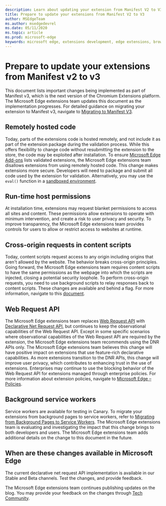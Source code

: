 ```yaml
---
description: Learn about updating your extension from Manifest V2 to V3
title: Prepare to update your extensions from Manifest V2 to V3
author: MSEdgeTeam
ms.author: msedgedevrel
ms.date: 05/11/2020
ms.topic: article
ms.prod: microsoft-edge
keywords: microsoft edge, extensions development, edge extensions, browser extensions, addons, developer, manifest v3, migrate to manifest v3
---
```

# Prepare to update your extensions from Manifest v2 to v3

This document lists important changes being implemented as part of Manifest v3, which is the next version of the Chromium Extensions platform.  The Microsoft Edge extensions team updates this document as the implementation progresses.  For detailed guidance on migrating your extension to Manifest v3, navigate to [Migrating to Manifest V3](https://developer.chrome.com/docs/extensions/mv3/mv3-migration-checklist).


<!-- ====================================================================== -->
## Remotely hosted code

Today, parts of the extensions code is hosted remotely, and not include it as part of the extension package during the validation process.  While this offers flexibility to change code without resubmitting the extension to the store, the code may be exploited after installation.  To ensure [Microsoft Edge Add-ons](https://microsoftedge.microsoft.com/addons) lists validated extensions, the Microsoft Edge extensions team disallows extensions from using remotely hosted code.  This change makes extensions more secure.  Developers will need to package and submit all code used by the extension for validation.  Alternatively, you may use the `eval()` function in a [sandboxed environment](https://developer.chrome.com/docs/extensions/mv2/sandboxingEval).


<!-- ====================================================================== -->
## Run-time host permissions

At installation time, extensions may request blanket permissions to access all sites and content.  These permissions allow extensions to operate with minimum intervention, and create a risk to user privacy and security.  To improve transparency, the Microsoft Edge extensions team provides controls for users to allow or restrict access to websites at runtime.


<!-- ====================================================================== -->
## Cross-origin requests in content scripts

Today, content scripts request access to any origin including origins that aren't allowed by the website.  The behavior breaks cross-origin principles.  Going forward, the Microsoft Edge extensions team requires content scripts to have the same permissions as the webpage into which the scripts are injected, closing a potential security loophole.  To perform cross-origin requests, you need to use background scripts to relay responses back to content scripts.  These changes are available and behind a flag.  For more information, navigate to this [document](https://www.chromium.org/Home/chromium-security/extension-content-script-fetches).


<!-- ====================================================================== -->
## Web Request API

The Microsoft Edge extensions team replaces [Web Request API](https://developer.chrome.com/docs/extensions/reference/webRequest) with [Declarative Net Request API](https://developer.chrome.com/docs/extensions/reference/declarativeNetRequest), but continues to keep the observational capabilities of the Web Request API.  Except in some specific scenarios where observational capabilities of the Web Request API are required by the extension, the Microsoft Edge extensions team recommends using the DNR APIs only.  The Microsoft Edge extensions team believes this change will have positive impact on extensions that use feature-rich declarative capabilities.  As more extensions transition to the DNR APIs, this change will improve user privacy, which contributes to enhancing trust in the use of extensions.
Enterprises may continue to use the blocking behavior of the Web Request API for extensions managed through enterprise policies.  For more information about extension policies, navigate to [Microsoft Edge – Policies](/deployedge/microsoft-edge-policies#extensions).


<!-- ====================================================================== -->
## Background service workers

Service workers are available for testing in Canary.  To migrate your extensions from background pages to service workers, refer to [Migrating from Background Pages to Service Workers](https://developer.chrome.com/docs/extensions/mv3/migrating_to_service_workers).  The Microsoft Edge extensions team is evaluating and investigating the impact that this change brings to both developers and users.  The Microsoft Edge extensions team adds additional details on the change to this document in the future.


<!-- ====================================================================== -->
## When are these changes available in Microsoft Edge

The current declarative net request API implementation is available in our Stable and Beta channels. Test the changes, and provide feedback.

The Microsoft Edge extensions team continues publishing updates on the blog.  You may provide your feedback on the changes through [Tech Community](https://techcommunity.microsoft.com/t5/articles/manifest-v3-changes-are-now-available-in-microsoft-edge/m-p/1780254).

<!-- links -->















